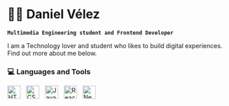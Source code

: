 # 👨‍💻 Daniel Vélez

**`Multimedia Engineering student and Frontend Developer`**

I am a Technology lover and student who likes to build digital experiences. Find out more about me below.

### 💻 Languages and Tools

<img align="left" alt="HTML" width="30px" style="padding-right:10px;" src="https://cdn.jsdelivr.net/gh/devicons/devicon/icons/html5/html5-plain.svg" />
<img align="left" alt="CSS" width="30px" style="padding-right:10px;" src="https://cdn.jsdelivr.net/gh/devicons/devicon/icons/css3/css3-plain.svg" />
<img align="left" alt="JavaScript" width="30px" style="padding-right:10px;" src="https://cdn.jsdelivr.net/gh/devicons/devicon/icons/javascript/javascript-plain.svg" />
<img align="left" alt="React" width="30px" style="padding-right:10px;" src="https://cdn.jsdelivr.net/gh/devicons/devicon/icons/react/react-original.svg" />
<img align="left" alt="Next" width="30px" style="padding-right:10px;" src="https://cdn.jsdelivr.net/gh/devicons/devicon@v2.15.1/devicon.min.css" />
